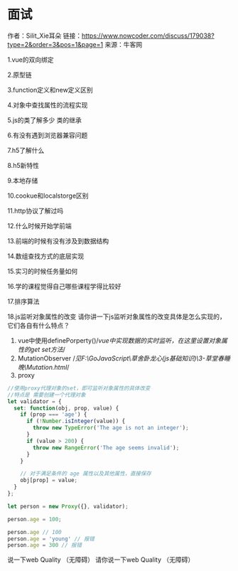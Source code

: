 
# 面试

作者：Silit_Xie耳朵
链接：<https://www.nowcoder.com/discuss/179038?type=2&order=3&pos=1&page=1>
来源：牛客网

1.vue的双向绑定

2.原型链

3.function定义和new定义区别

4.对象中查找属性的流程实现

5.js的类了解多少 类的继承

6.有没有遇到浏览器兼容问题

7.h5了解什么

8.h5新特性

9.本地存储

10.cookue和localstorge区别

11.http协议了解过吗

12.什么时候开始学前端

13.前端的时候有没有涉及到数据结构

14.数组查找方式的底层实现

15.实习的时候任务量如何

16.学的课程觉得自己哪些课程学得比较好

17.排序算法

18.js监听对象属性的改变
请你讲一下js监听对象属性的改变具体是怎么实现的，它们各自有什么特点？

1. vue中使用definePorperty()/*vue中实现数据的实时监听，在这里设置对象属性的get set方法*/
2. MutationObserver /*见F:\GoJavaScript\草舍卧龙心(js基础知识)\3-草堂春睡晚\Mutation.html*/
3. proxy

```js
//使用proxy代理对象的set，即可监听对象属性的具体改变
//特点是 需要创建一个代理对象
let validator = {
  set: function(obj, prop, value) {
    if (prop === 'age') {
      if (!Number.isInteger(value)) {
        throw new TypeError('The age is not an integer');
      }
      if (value > 200) {
        throw new RangeError('The age seems invalid');
      }
    }

    // 对于满足条件的 age 属性以及其他属性，直接保存
    obj[prop] = value;
  }
};

let person = new Proxy({}, validator);

person.age = 100;

person.age // 100
person.age = 'young' // 报错
person.age = 300 // 报错
```

说一下web Quality （无障碍）
请你说一下web Quality （无障碍）